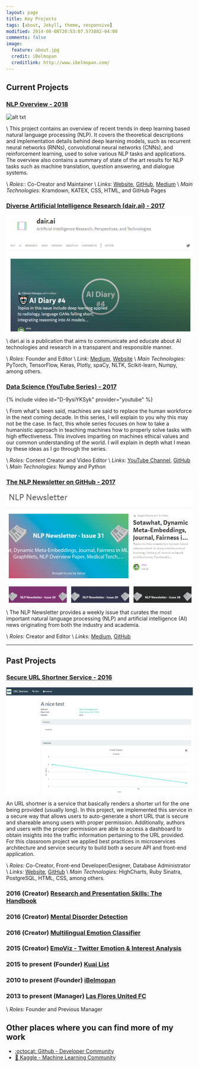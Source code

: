 ```yaml
---
layout: page
title: Key Projects
tags: [about, Jekyll, theme, responsive]
modified: 2014-08-08T20:53:07.573882-04:00
comments: false
image:
  feature: about.jpg
  credit: iBelmopan
  creditlink: http://www.ibelmopan.com/
---
```


## Current Projects 

### [NLP Overview - 2018](https://nlpoverview.com/)

![alt txt](https://github.com/omarsar/nlp_overview/blob/master/img/nlp_overview.gif?raw=true)

\\
This project contains an overview of recent trends in deep learning based natural language processing (NLP). It covers the theoretical descriptions and implementation details behind deep learning models, such as recurrent neural networks (RNNs), convolutional neural networks (CNNs), and reinforcement learning, used to solve various NLP tasks and applications. The overview also contains a summary of state of the art results for NLP tasks such as machine translation, question answering, and dialogue systems. 

\\
*Roles:*: Co-Creator and Maintainer
\\
*Links*: [Website](https://nlpoverview.com/), [GitHub](https://github.com/omarsar/nlp_overview), [Medium](https://medium.com/dair-ai/nlp-overview-an-integrated-platform-to-learn-about-modern-nlp-techniques-36eefe7062e0)
\\
*Main Technologies:* Kramdown, KATEX, CSS, HTML, and GitHub Pages


### [Diverse Artificial Intelligence Research (dair.ai) - 2017](https://medium.com/dair-ai)

![alt txt](https://github.com/omarsar/omarsar.github.io/blob/master/images/dair-ai.png?raw=true)

\\
dari.ai is a publication that aims to communicate and educate about AI technologies and research in a transparent and responsible manner.

\\
*Roles:* Founder and Editor
\\
*Link:* [Medium](https://medium.com/dair-ai), [Website](http://dair.ai/)
\\
*Main Technologies:* PyTorch, TensorFlow, Keras, Plotly, spaCy, NLTK, Scikit-learn, Numpy, among others.


### [Data Science (YouTube Series) - 2017](https://www.youtube.com/channel/UCyna_OxOWL7IEuOwb7WhmxQ)

{% include video id="D-9ysiYKSyk" provider="youtube" %}


\\
From what's been said, machines are said to replace the human workforce in the next coming decade. In this series, I will explain to you why this may not be the case. In fact, this whole series focuses on how to take a humanistic approach in teaching machines how to properly solve tasks with high effectiveness. This involves imparting on machines ethical values and our common understanding of the world. I will explain in depth what I mean by these ideas as I go through the series. 

\\
*Roles:* Content Creator and Video Editor 
\\
*Links:* [YouTube Channel](https://www.youtube.com/channel/UCyna_OxOWL7IEuOwb7WhmxQ), [GitHub](https://github.com/omarsar/friendly_data_science)
\\
*Main Technologies:* Numpy and Python


###  [The NLP Newsletter on GitHub - 2017](https://github.com/omarsar/nlp_newsletter)

![alt txt](https://github.com/omarsar/omarsar.github.io/blob/master/images/nlp-news.png?raw=true)

\\
The NLP Newsletter provides a weekly issue that curates the most important natural language processing (NLP) and artificial intelligence (AI) news originating from both the industry and academia.

\\
*Roles:* Creator and Editor
\\
*Links:* [Medium](https://medium.com/dair-ai/newsletter/home), [GitHub](https://github.com/omarsar/nlp_newsletter)


---

## Past Projects

### [Secure URL Shortner Service - 2016](https://github.com/wisebits/url-shortner)

![alt txt](https://github.com/omarsar/omarsar.github.io/blob/master/images/url-shortner.png?raw=true)

An URL shortner is a service that basically renders a shorter url for the one being provided (usually long). In this project, we implemented this service in a secure way that allows users to auto-generate a short URL that is secure and shareable among users with proper permission. Additionally, authors and users with the proper permission are able to access a dashboard to obtain insights into the traffic information pertaining to the URL provided. For this classroom project we applied best practices in microservices architecture and service security to build both a secure API and front-end application.

\\
*Roles:* Co-Creator, Front-end Developer/Designer, Database Administrator
\\
*Links:* [Website](https://shorten-myurl.herokuapp.com/), [GitHub](https://github.com/wisebits/url-shortner-app)
\\
*Main Technologies:* HighCharts, Ruby Sinatra, PostgreSQL, HTML, CSS, among others. 

### 2016 (Creator) [Research and Presentation Skills: The Handbook](http://bit.ly/1NsSI3O)


### 2016 (Creator) [Mental Disorder Detection](http://bit.ly/ideamidas)


### 2016 (Creator) [ Multilingual Emotion Classifier](http://bit.ly/ilmeda)


### 2015 (Creator) [EmoViz - Twitter Emotion & Interest Analysis](http://bit.ly/emoviz)


### 2015 to present (Founder) [Kuai List](http://bit.ly/1N6LxfS)


### 2010 to present (Founder) [iBelmopan](http://bit.ly/1TSu3EY)


### 2013 to present (Manager) [Las Flores United FC](https://www.facebook.com/pages/Las-Flores-United-FC/497355076975221?fref=ts)


\\
*Roles:* Founder and Previous Manager

## Other places where you can find more of my work
- [:octocat: Github - Developer Community](http://bit.ly/1TJXsOY)
- [:link: Kaggle - Machine Learning Community](http://bit.ly/1s55s6W)